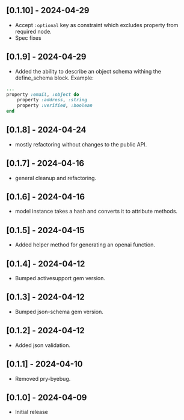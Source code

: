## [0.1.10] - 2024-04-29
- Accept `:optional` key as constraint which excludes property from required node.
- Spec fixes
## [0.1.9] - 2024-04-29
- Added the ability to describe an object schema withing the define_schema block. Example:
```ruby
...
property :email, :object do
    property :address, :string
    property :verified, :boolean
end
```

## [0.1.8] - 2024-04-24
- mostly refactoring without changes to the public API.

## [0.1.7] - 2024-04-16
- general cleanup and refactoring.

## [0.1.6] - 2024-04-16
- model instance takes a hash and converts it to attribute methods.

## [0.1.5] - 2024-04-15
- Added helper method for generating an openai function.

## [0.1.4] - 2024-04-12
- Bumped activesupport gem version.

## [0.1.3] - 2024-04-12
- Bumped json-schema gem version.

## [0.1.2] - 2024-04-12
- Added json validation.

## [0.1.1] - 2024-04-10
- Removed pry-byebug.

## [0.1.0] - 2024-04-09
- Initial release